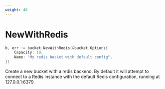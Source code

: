 ```yaml
---
weight: 40
---
```


# NewWithRedis
 
```go 
b, err := bucket.NewWithRedis(&bucket.Options{
    Capacity: 10,
    Name: "My redis bucket with default config",
})
``` 

Create a new bucket with a redis backend. By default it will attempt
to connect to a Redis instance with the default Redis configuration,
running at 127.0.0.1:6379.

